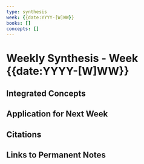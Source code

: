 ```yaml
---
type: synthesis
week: {{date:YYYY-[W]WW}}
books: []
concepts: []
---
```


# Weekly Synthesis - Week {{date:YYYY-[W]WW}}

## Integrated Concepts

## Application for Next Week

## Citations

## Links to Permanent Notes
